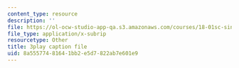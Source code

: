 ```yaml
---
content_type: resource
description: ''
file: https://ol-ocw-studio-app-qa.s3.amazonaws.com/courses/18-01sc-single-variable-calculus-fall-2010/8a55577481641bb2e5d7822ab7e601e9_ryLdyDrBfvI.srt
file_type: application/x-subrip
resourcetype: Other
title: 3play caption file
uid: 8a555774-8164-1bb2-e5d7-822ab7e601e9
---
```

